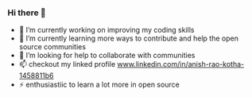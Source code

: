 ### Hi there 👋


- 🔭 I’m currently working on improving my coding skills
- 🌱 I’m currently learning more ways to contribute and help the open source communities
- 🤔 I’m looking for help to collaborate with communities
- 📫  checkout my linked profile
    www.linkedin.com/in/anish-rao-kotha-1458811b6
- ⚡ enthusiastiic to learn a lot more in open source
